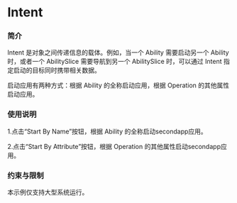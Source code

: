 # Intent<a name="ZH-CN_TOPIC_0000001080439604"></a>

### 简介

Intent 是对象之间传递信息的载体。例如，当一个 Ability 需要启动另一个 Ability 时，或者一个 AbilitySlice 需要导航到另一个 AbilitySlice 时，可以通过 Intent 指定启动的目标同时携带相关数据。

启动应用有两种方式：根据 Ability 的全称启动应用，根据 Operation 的其他属性启动应用。

### 使用说明

1.点击“Start By Name”按钮，根据 Ability 的全称启动secondapp应用。

2.点击“Start By Attribute”按钮，根据 Operation 的其他属性启动secondapp应用。

### 约束与限制

本示例仅支持大型系统运行。
